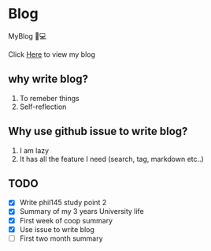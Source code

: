 # Blog
MyBlog 📝💻

Click [Here](https://github.com/iFun/Blog/issues) to view my blog


## why write blog?
1. To remeber things 
2. Self-reflection

## Why use github issue to write blog?
1. I am lazy
2. It has all the feature I need (search, tag, markdown etc..)

## TODO
- [x] Write phil145 study point 2 
- [x] Summary of my 3 years University life
- [x] First week  of coop summary
- [x] Use issue to write blog
- [ ] First two month summary

